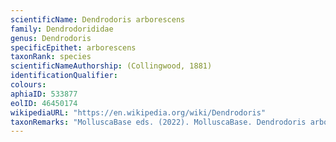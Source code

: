 ```yaml
---
scientificName: Dendrodoris arborescens
family: Dendrodorididae
genus: Dendrodoris
specificEpithet: arborescens
taxonRank: species
scientificNameAuthorship: (Collingwood, 1881)
identificationQualifier: 
colours:
aphiaID: 533877
eolID: 46450174
wikipediaURL: "https://en.wikipedia.org/wiki/Dendrodoris"
taxonRemarks: "MolluscaBase eds. (2022). MolluscaBase. Dendrodoris arborescens (Collingwood, 1881). Accessed through: World Register of Marine Species at: https://www.marinespecies.org/aphia.php?p=taxdetails&id=533877 on 2022-02-24"
---
```


